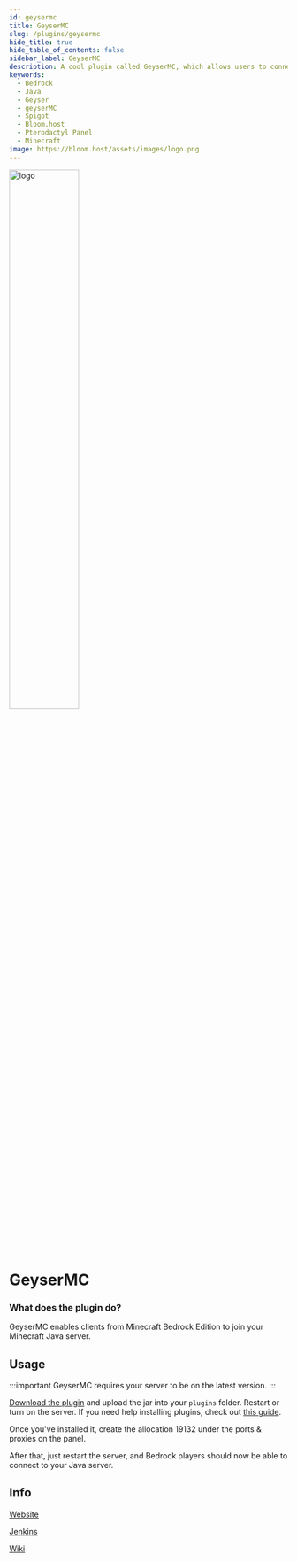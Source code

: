 ```yaml
---
id: geysermc
title: GeyserMC
slug: /plugins/geysermc
hide_title: true
hide_table_of_contents: false
sidebar_label: GeyserMC
description: A cool plugin called GeyserMC, which allows users to connect to java servers through the bedrock client.
keywords:
  - Bedrock
  - Java
  - Geyser
  - geyserMC
  - Spigot
  - Bloom.host
  - Pterodactyl Panel
  - Minecraft
image: https://bloom.host/assets/images/logo.png
---
```


<div class="text--center">
<img src="https://bloom.host/assets/images/logo.png" alt="logo" height="50%" width="50%"/>
<h1>GeyserMC</h1>
</div>

### What does the plugin do?

GeyserMC enables clients from Minecraft Bedrock Edition to join your Minecraft Java server.  

## Usage

:::important
GeyserMC requires your server to be on the latest version.
:::

[Download the plugin](https://ci.nukkitx.com/job/GeyserMC/job/Geyser/job/master/lastSuccessfulBuild/artifact/bootstrap/spigot/target/Geyser-Spigot.jar) and upload the jar into your `plugins` folder. Restart or turn on the server. If you need help installing plugins, check out [this guide](https://docs.bloom.host/bukkit-plugins).  

Once you've installed it, create the allocation 19132 under the ports & proxies on the panel.  

After that, just restart the server, and Bedrock players should now be able to connect to your Java server.  

## Info
[Website](https://geysermc.org/)  

[Jenkins](https://ci.nukkitx.com/job/GeyserMC/job/Geyser/job/master/)  

[Wiki](https://github.com/GeyserMC/Geyser/wiki)
